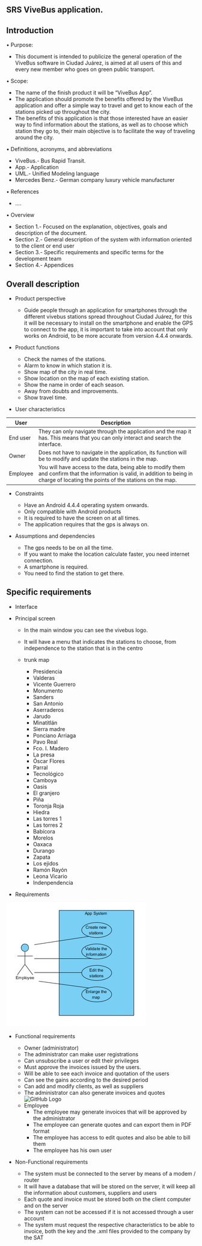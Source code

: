 ## SRS ViveBus application.
## Introduction
•	Purpose: 
* This document is intended to publicize the general operation
of the ViveBus software in Ciudad Juárez, is aimed at all users of this and every new member who goes on green public transport.

•	Scope: 
* The name of the finish product it will be “ViveBus App”. 
* The application should promote the benefits offered by the ViveBus application and offer a simple way to travel and get to know each of the stations picked up throughout the city.
* The benefits of this application is that those interested have an easier way to find information about the stations, as well as to choose which station they go to, their main objective is to facilitate the way of traveling around the city.

•	Definitions, acronyms, and abbreviations

* ViveBus.- Bus Rapid Transit.
*	App.- Application 
*	UML.- Unified Modeling language 
*	Mercedes Benz.- German company luxury vehicle manufacturer

•	References
* ....

•	Overview 
* Section 1.- Focused on the explanation, objectives, goals and description of the document.
* Section 2.- General description of the system with information oriented to the client or end user
* Section 3.- Specific requirements and specific terms for the development team
* Section 4.- Appendices

## Overall description

* Product perspective 
  * Guide people through an application for smartphones through the different vivebus stations spread throughout Ciudad Juárez, for this it will be necessary to install on the smartphone and enable the GPS to connect to the app, it is important to take into account that only works on Android, to be more accurate from version 4.4.4 onwards.

* Product functions 
  * Check the names of the stations.
  * Alarm to know in which station it is.
  * Show map of the city in real time.
  * Show location on the map of each existing station.
  * Show the name in order of each season.
  * Away from doubts and improvements.
  * Show travel time.

* User characteristics 

User  | Description
----- | -------------
End user | They can only navigate through the application and the map it has. This means that you can only interact and search the interface.
Owner | Does not have to navigate in the application, its function will be to modify and update the stations in the map.
Employee | You will have access to the data, being able to modify them and confirm that the information is valid, in addition to being in charge of locating the points of the stations on the map.


* Constraints 
  * Have an Android 4.4.4 operating system onwards.
  * Only compatible with Android products
  * It is required to have the screen on at all times.
  * The application requires that the gps is always on.
  
  
* Assumptions and dependencies
  * The gps needs to be on all the time.
  * If you want to make the location calculate faster, you need internet connection.
  * A smartphone is required.
  * You need to find the station to get there.


## Specific requirements 
* Interface
 * Principal screen 
    * In the main window you can see the vivebus logo.
    * It will have a menu that indicates the stations to choose, from independence to the station that is in the centro
   
     * trunk map
       * Presidencia
       * Valderas
       * Vicente Guerrero
       * Monumento
       * Sanders
       * San Antonio
       * Aserraderos
       * Jarudo
       * Minatitlán
       * Sierra madre
       * Ponciano Arriaga
       * Pavo Real
       * Fco. I. Madero
       * La presa
       * Óscar Flores
       * Parral 
       * Tecnológico
       * Camboya
       * Oasis
       * El granjero
       * Piña
       * Toronja Roja
       * Hiedra
       * Las torres 1
       * Las torres 2
       * Babícora
       * Morelos
       * Oaxaca
       * Durango
       * Zapata
       * Los ejidos
       * Ramón Rayón
       * Leona Vicario
       * Indenpendencia

      
* Requirements

 ![GitHub Logo](/Employee.png)


 * Functional requirements
   * Owner (administrator)
    * The administrator can make user registrations
    * Can unsubscribe a user or edit their privileges
    * Must approve the invoices issued by the users.
    * Will be able to see each invoice and quotation of the users
    * Can see the gains according to the desired period
    * Can add and modify clients, as well as suppliers
    * The administrator can also generate invoices and quotes
  ![GitHub Logo](/Invoice.png)
    * Employee  
      * The employee may generate invoices that will be approved by the administrator
      * The employee can generate quotes and can export them in PDF format
      * The employee has access to edit quotes and also be able to bill them
      * The employee has his own user

  * Non-Functional requirements  
    * The system must be connected to the server by means of a modem / router
    * It will have a database that will be stored on the server, it will keep all the information about customers, suppliers and users
    * Each quote and invoice must be stored both on the client computer and on the server
    * The system can not be accessed if it is not accessed through a user account
    * The system must request the respective characteristics to be able to invoice, both the key and the .xml files provided to the company by the SAT


